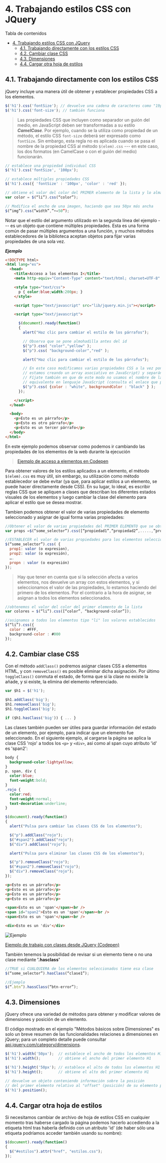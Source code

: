 # 4. Trabajando estilos CSS con JQuery

Tabla de contenidos

- [4. Trabajando estilos CSS con JQuery](#4-trabajando-estilos-css-con-jquery)
  - [4.1. Trabajando directamente con los estilos CSS](#41-trabajando-directamente-con-los-estilos-css)
  - [4.2. Cambiar clase CSS](#42-cambiar-clase-css)
  - [4.3. Dimensiones](#43-dimensiones)
  - [4.4. Cargar otra hoja de estilos](#44-cargar-otra-hoja-de-estilos)

## 4.1. Trabajando directamente con los estilos CSS

jQuery incluye una manera útil de obtener y establecer propiedades CSS a los elementos.

```javascript
$('h1').css('fontSize'); // devuelve una cadena de caracteres como "19px"
$('h1').css('font-size'); // también funciona
```

> Las propiedades CSS que incluyen como separador un guión del medio, en JavaScript deben ser transformadas a su estilo ***CamelCase***. Por ejemplo, cuando se la utiliza como propiedad de un método, el estilo CSS `font-size` deberá ser expresado como `fontSize`. Sin embargo, esta regla no es aplicada cuando se pasa el nombre de la propiedad CSS al método `$(elem).css` --- en este caso, los dos formatos (en CamelCase o con el guión del medio) funcionarán.

```javascript
// establece una propiedad individual CSS
$('h1').css('fontSize', '100px');

// establece múltiples propiedades CSS
$('h1').css({ 'fontSize' : '100px', 'color' : 'red' });

// obtiene el valor del color del PRIMER elemento de la lista y lo almacena en una variable
var color = $(“li”).css(“color”);

// Modifica el ancho de una imagen, haciendo que sea 50px más ancha
$(“img”).css(“width”,”+=50”);
```

Notar que el estilo del argumento utilizado en la segunda línea del ejemplo --- es un objeto que contiene múltiples propiedades. Esta es una forma común de pasar múltiples argumentos a una función, y muchos métodos establecedores de la biblioteca aceptan objetos para fijar varias propiedades de una sola vez.

***Ejemplo***

```html
<!DOCTYPE html>
<html lang="es"> 
  <head>
    <title>Acceso a los elementos I</title>
    <meta http-equiv="Content-Type" content="text/html; charset=UTF-8" />

    <style type="text/css">
      p { color:blue;width:200px; }
    </style>

    <script type="text/javascript" src="lib/jquery.min.js"></script>

    <script type="text/javascript">

      $(document).ready(function()
      {
        alert("Haz clic para cambiar el estilo de los párrafos");

        // Observa que se pone almohadilla antes del id
        $("p").css( "color","yellow" );
        $("p").css( "background-color","red" );

        alert("Haz clic para cambiar el estilo de los párrafos");

        // En este caso modificamos varias propiedades CSS a la vez poniéndolas entre corchetes (realmente
        // estamos creando un array asociativo en JavaScript) y separándolas por coma.
        // Fíjate también en que de este modo no usamos el nombre de la propiedad CSS sino su
        // equivalente en lenguaje JavaScript (consulta el enlace que proporcionamos algo más abajo)
        $("p").css( {color : "white", backgroundColor : "black" } );
      });

    </script>
  </head>

  <body>
    <p>Esto es un párrafo</p>
    <p>Esto es otro párrafo</p>
    <p>Esto es un tercer párrafo</p>
  </body>
</html>
```

En este ejemplo podemos observar como podemos ir cambiando las propiedades de los elementos de la web durante la ejecución

> [Ejemplo de acceso a elementos en Codepen](https://codepen.io/sergio-rey-personal/pen/NWxepOJ)

Para obtener valores de los estilos aplicados a un elemento, el método `$(elem).css` es muy útil, sin embargo, su utilización como método establecedor se debe evitar (ya que, para aplicar estilos a un elemento, se puede hacer directamente desde CSS). En su lugar, lo ideal, es escribir reglas CSS que se apliquen a clases que describan los diferentes estados visuales de los elementos y luego cambiar la clase del elemento para aplicar el estilo que se desea mostrar.

Tambien podemos obtener el valor de varias propiedades de elemento seleccionado y asignar de igual forma varias propiedades:

```javascript
//Obtener el valor de varias propiedades del PRIMER ELEMENTO que se obtiene del selector (array o vector)
var props =$(“some_selector”).css([“propiedad1”,“propiedad2”,.....,”propiedadN”]);

//ESTABLECER el valor de varias propiedades para los elementos seleccionados
$(“some_selector”).css( {
  prop1: valor (o expresion),
  prop2: valor (o expresión),
  ….
  propn : valor (o expresión)
});
```

> Hay que tener en cuenta que si la selección afecta a varios elementos, nos devuelve un array con estos elementos, y si seleccionamos el valor de las propiedades, lo estamos haciendo del primero de los elementos. Por el contrario a la hora de asignar, se asignan a todos los elementos seleccionados.

```javascript
//obtenemos el valor del color del primer elemento de la lista
var colores = $(“li”).css([“color”, “background-color”]);

//asignamos a todos los elementos tipo "li" los valores establecidos
$(“li”).css({
  color : #FFF,
  background-color : #000
});
```

## 4.2. Cambiar clase CSS

Con el método `addClass()` podremos asignar clases CSS a elementos HTML, y con `removeClass()` es posible eliminar dicha asignación. Por último `toggleClass()` conmuta el estado, de forma que si la clase no existe la añade, y si existe, la elimina del elemento referenciado.

```javascript
var $h1 = $('h1');

$h1.addClass('big');
$h1.removeClass('big');
$h1.toggleClass('big');

if ($h1.hasClass('big')) { ... }
```

Las clases también pueden ser útiles para guardar información del estado de un elemento, por ejemplo, para indicar que un elemento fue seleccionado.
En el siguiente ejemplo, al cargarse la página se aplica la clase CSS 'rojo' a todos los `<p>` y `<div>`, así como al span cuyo atributo 'id' es 'span2':

```css
body { 
  background-color:lightyellow; 
}
p, span, div { 
  color:blue;
  font-weight:bold; 
}
.rojo { 
  color:red;
  font-weight:normal;
  text-decoration:underline; 
}
```

```javascript
$(document).ready(function()
{
  alert("Pulsa para cambiar las clases CSS de los elementos");

  $("p").addClass("rojo");
  $("#span2").addClass("rojo");
  $("div").addClass("rojo");

  alert("Pulsa para eliminar las clases CSS de los elementos");

  $("p").removeClass("rojo");
  $("#span2").removeClass("rojo");
  $("div").removeClass("rojo");
});
```

```html
<p>Esto es un párrafo</p>
<p>Esto es un párrafo</p>
<p>Esto es un párrafo</p>
<p>Esto es un párrafo</p>

<span>Esto es un 'span'</span><br />
<span id="span2">Esto es un 'span'</span><br />
<span>Esto es un 'span'</span><br />

<div>Esto es un 'div'</div>
```

![Ejemplo](img/jquery-ejemplo-css.png)

[Ejemplo de trabajo con clases desde JQuery (Codepen)](https://codepen.io/sergio-rey-personal/pen/KKVbmXM)


También tenemos la posibilidad de revisar si un elemento tiene o no una clase mediante **'.hasclass'**

```javascript
//TRUE si CUALQUIERA de los elementos seleccionados tiene esa clase
$(“some_selector”).hasClass(“clase1”);

//Ejemplo
$(“.btn”).hassClass(“btn-error”);
```

## 4.3. Dimensiones

jQuery ofrece una variedad de métodos para obtener y modificar valores de dimensiones y posición de un elemento.

El código mostrado en el ejemplo "Métodos básicos sobre Dimensiones" es solo un breve resumen de las funcionalidades relaciones a dimensiones en jQuery; para un completo detalle puede consultar [api.jquery.com/category/dimensions](https://api.jquery.com/category/dimensions/).

```javascript
$('h1').width('50px');  // establece el ancho de todos los elementos H1
$('h1').width();        // obtiene el ancho del primer elemento H1

$('h1').height('50px'); // establece el alto de todos los elementos H1
$('h1').height();       // obtiene el alto del primer elemento H1

// devuelve un objeto conteniendo información sobre la posición
// del primer elemento relativo al "offset" (posición) de su elemento padre
$('h1').position();
```

## 4.4. Cargar otra hoja de estilos

Si necesitamos cambiar de archivo de hoja de estilos CSS en cualquier momento tras haberse cargado la página podemos hacerlo accediendo a la etiqueta html <link> tras haberla definido con un atributo 'id' (de haber sólo una etiqueta podríamos acceder también usando su nombre):

```javascript
$(document).ready(function()
{
  $("#estilos").attr("href", "estilos.css");
});
```